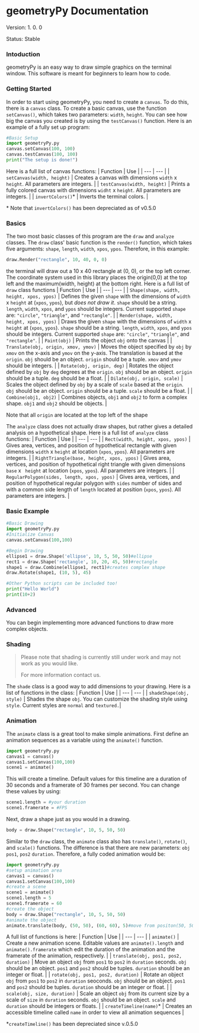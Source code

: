 # geometryPy Documentation
Version: 1. 0. 0

Status: Stable

### Intoduction
geometryPy is an easy way to draw simple graphics on the terminal window. This software is meant for beginners to learn how to code.

### Getting Started
In order to start using geometryPy, you need to create a `canvas`. To do this, there is a `canvas` class. To create a basic canvas, use the function `setCanvas()`, which takes two parameters: `width`, `height`. You can see how big the canvas you created is by using the `testCanvas()` function. Here is an example of a fully set up program:
```python
#Basic Setup
import geometryPy.py
canvas.setCanvas(100, 100)
canvas.testCanvas(100, 100)
print("The setup is done!")
```
Here is a full list of canvas functions:
| Function | Use |
| --- | --- |
| `setCanvas(width, height)` | Creates a canvas with dimensions `width` x `height`. All parameters are integers. |
| `testCanvas(width, height)` | Prints a fully colored canvas with dimensions `widht` x `height`. All parameters are integers. |
| `invertColors()`* | Inverts the terminal colors. |

\* Note that `invertColors()` has been depreciated as of v0.5.0 
### Basics
The two most basic classes of this program are the `draw` and `analyze` classes. The `draw` class' basic function is the `render()` function, which takes five arguments: `shape`, `length`, `width`, `xpos`, `ypos`. Therefore, in this example:
```python
draw.Render("rectangle", 10, 40, 0, 0)
```
the terminal will draw out a 10 x 40 rectangle at (0, 0), or the top left corner. The coordinate system used in this library places the origin(0,0) at the top left and the maximum(width, height) at the bottom right.
Here is a full list of `draw` class functions
| Function | Use |
| --- | --- |
| `Shape(shape, width, height, xpos, ypos)` | Defines the given `shape` with the dimensions of `width` x `height` at (`xpos`, `ypos`), but *does not draw it*. `shape` should be a string. `length`, `width`, `xpos`, and `ypos` should be integers. Current supported `shape` are: `"circle"`, `"triangle"`, and `"rectangle"`. |
| `Render(shape, width, height, xpos, ypos)` | Draws the given `shape` with the dimensions of `width` x `height` at (`xpos`, `ypos`). `shape` should be a string. `length`, `width`, `xpos`, and `ypos` should be integers. Current supported `shape` are: `"circle"`, `"triangle"`, and `"rectangle"`. |
| `Paint(obj)` | Prints the object `obj` onto the canvas |
| `Translate(obj, origin, xmov, ymov)` | Moves the object specified by `obj` by `xmov` on the x-axis and `ymov` on the y-axis. The translation is based at the `origin`. `obj` should be an object. `origin` should be a tuple. `xmov` and `ymov` should be integers. |
| `Rotate(obj, origin, deg)` | Rotates the object defined by `obj` by `deg` degrees at the `origin`. `obj` should be an object. `origin` should be a tuple. `deg` should be a float. |
| `Dilate(obj, origin, scale)` | Scales the object defined by `obj` by a scale of `scale` based at the `origin`. `obj` should be an object. `origin` should be a tuple. `scale` should be a float. |
| `Combine(obj1, obj2)` | Combines objects, `obj1` and `obj2` to form a complex shape. `obj1` and `obj2` should be objects. |

Note that all `origin` are located at the top left of the shape

The `analyze` class does not actually draw shapes, but rather gives a detailed analysis on a hypothetical shape.
Here is a full list of `analyze` class functions:
| Function | Use |
| --- | --- |
| `Rect(width, height, xpos, ypos)` | Gives area, vertices, and position of hypothetical rectangle with given dimensions `width` x `height` at location (`xpos`, `ypos`). All parameters are integers. |
| `RightTriangle(base, height, xpos, ypos)` | Gives area, vertices, and position of hypothetical right triangle with given dimensions `base` x ` height` at location (`xpos`, `ypos`). All parameters are integers. |
| `RegularPolygon(sides, length, xpos, ypos)` | Gives area, vertices, and position of hypothetical regular polygon with `sides` number of sides and with a common side length of `length` located at position (`xpos`, `ypos`). All parameters are integers. |

### Basic Example 
```python
#Basic Drawing
import geometryPy.py
#Initialize Canvas
canvas.setCanvas(100,100)

#Begin Drawing
ellipse1 = draw.Shape('ellipse', 10, 5, 50, 50)#ellipse
rect1 = draw.Shape('rectangle', 10, 20, 45, 50)#rectangle
shape1 = draw.Combine(ellipse1, rect1)#creates complex shape
draw.Rotate(shape1, (10, 5), 45)

#Other Python scripts can be included too!
print("Hello World")
print(10+2)
```

### Advanced
You can begin implementing more advanced functions to draw more complex objects.

### Shading
> Please note that shading is currently still under work and may not work as you would like.
>
> For more information contact us.

The `shade` class is a good way to add dimensions to your drawing. Here is a list of functions in the class:
| Function | Use |
| --- | --- |
| `shadeShape(obj, style)` | Shades the shape `obj`. You can customize the shading style using `style`. Current styles are `normal` and `textured.`|

### Animation
The `animate` class is a great tool to make simple animations. First define an animation sequences as a variable using the `animate()` function.
```python
import geometryPy.py
canvas1 = canvas()
canvas1.setCanvas(100,100)
scene1 = animate()
```
This will create a timeline. Default values for this timeline are a duration of 30 seconds and a framerate of 30 frames per second. You can change these values by using:
```python
scene1.length = #your duration
scene1.framerate = #FPS
```
Next, draw a shape just as you would in a drawing.
```python
body = draw.Shape("rectangle", 10, 5, 50, 50)
```
Similar to the `draw` class, the `animate` class also has `translate()`, `rotate()`, and `scale()` functions. The difference is that there are new parameters: `obj` `pos1`, `pos2` `duration`. Therefore, a fully coded animation would be:
```python
import geometryPy.py
#setup animation area
canvas1 = canvas()
canvas1.setCanvas(100,100)
#create a scene
scene1 = animate()
scene1.length = 5
scene1.framerate = 60
#create the object
body = draw.Shape("rectangle", 10, 5, 50, 50)
#animate the object
animate.translate(body, (50, 50), (60, 60), 5)#move from positon(50, 50) to positon (60, 60) in 5 seconds
```
A full list of functions is here:
| Function | Use |
| --- | --- |
| `animate()` | Create a new animation scene. Editable values are `animate().length` and `animate().framerate` which edit the duration of the animation and the framerate of the animation, respectively. |
| `translate(obj, pos1, pos2, duration)` | Move an object `obj` from `pos1` to `pos2` in `duration` seconds. `obj` should be an object. `pos1` and `pos2` should be tuples. `duration` should be an integer or float. |
| `rotate(obj, pos1, pos2, duration)` | Rotate an object `obj` from `pos1` to `pos2` in `duration` seoconds. `obj` should be an object. `pos1` and `pos2` should be tuples. `duration` should be an integer or float. |
| `scale(obj, size, duration)` | Scale an object `obj` from its current size by a scale of `size` in `duration` seconds. `obj` should be an object. `scale` and `duration` should be integers or floats. |
| `createTimeline(name)`\* | Creates an accessible timeline called `name` in order to view all animation sequences |

\*`createTimeline()` has been depreciated since v.0.5.0
